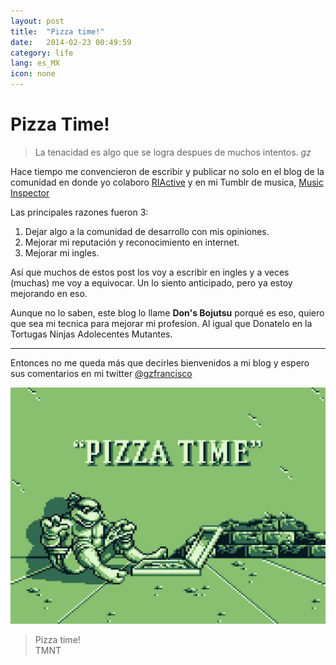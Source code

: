 ```yaml
---
layout: post
title:  "Pizza time!"
date:   2014-02-23 00:49:59
category: life
lang: es_MX
icon: none
---
```


# Pizza Time!

> La tenacidad es algo que se logra despues de muchos intentos.
> *gz*

Hace tiempo me convencieron de escribir y publicar no solo en el blog de la comunidad en donde yo colaboro [RIActive](http://riactive.mx) y en mi Tumblr de musica, [Music Inspector](http://music-inspector.tumblr.com)

Las principales razones fueron 3:

1. Dejar algo a la comunidad de desarrollo con mis opiniones.
2. Mejorar mi reputación y reconocimiento en internet.
3. Mejorar mi ingles.

Así que muchos de estos post los voy a escribir en ingles y a veces (muchas) me voy a equivocar. Un lo siento anticipado, pero ya estoy mejorando en eso.

Aunque no lo saben, este blog lo llame **Don's Bojutsu** porqué es eso, quiero que sea mi tecnica para mejorar mi profesion. Al igual que Donatelo en la Tortugas Ninjas Adolecentes Mutantes.

---

Entonces no me queda más que decirles bienvenidos a mi blog y espero sus comentarios en mi twitter [@gzfrancisco](https://twitter.com/gzfrancisco)

![Pizza time image](/img/post/tmnt-pizza-time.jpg)

> Pizza time!  
> TMNT